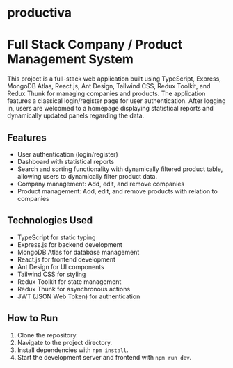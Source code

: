 # productiva

# Full Stack Company / Product Management System

This project is a full-stack web application built using TypeScript, Express, MongoDB Atlas, React.js, Ant Design, Tailwind CSS, Redux Toolkit, and Redux Thunk for managing companies and products. The application features a classical login/register page for user authentication. After logging in, users are welcomed to a homepage displaying statistical reports and dynamically updated panels regarding the data.

## Features

- User authentication (login/register)
- Dashboard with statistical reports
- Search and sorting functionality with dynamically filtered product table, allowing users to dynamically filter product data.
- Company management: Add, edit, and remove companies
- Product management: Add, edit, and remove products with relation to companies

## Technologies Used

- TypeScript for static typing
- Express.js for backend development
- MongoDB Atlas for database management
- React.js for frontend development
- Ant Design for UI components
- Tailwind CSS for styling
- Redux Toolkit for state management
- Redux Thunk for asynchronous actions
- JWT (JSON Web Token) for authentication

## How to Run

1. Clone the repository.
2. Navigate to the project directory.
3. Install dependencies with `npm install`.
4. Start the development server and frontend with `npm run dev`.
